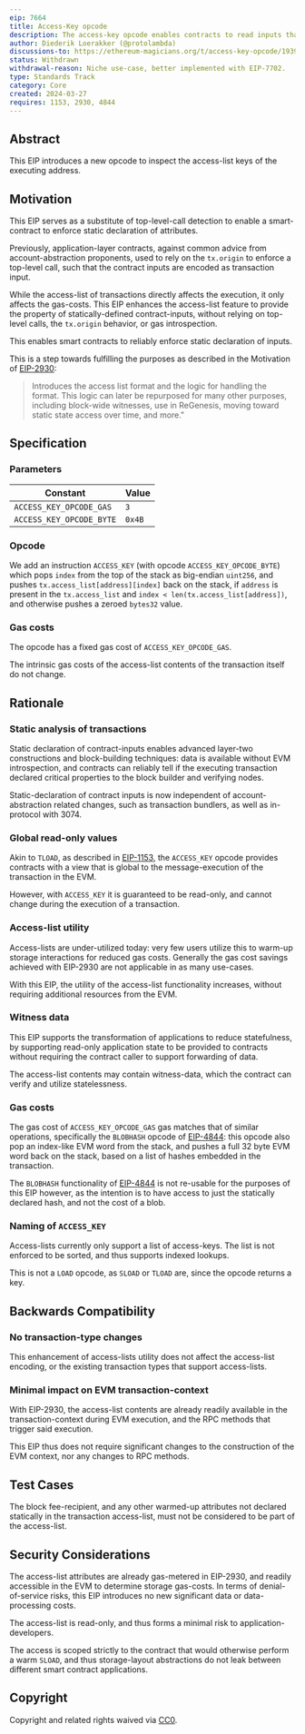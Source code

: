 ```yaml
---
eip: 7664
title: Access-Key opcode
description: The access-key opcode enables contracts to read inputs that are statically declared in access-lists.
author: Diederik Loerakker (@protolambda)
discussions-to: https://ethereum-magicians.org/t/access-key-opcode/19395
status: Withdrawn
withdrawal-reason: Niche use-case, better implemented with EIP-7702.
type: Standards Track
category: Core
created: 2024-03-27
requires: 1153, 2930, 4844
---
```


## Abstract

This EIP introduces a new opcode to inspect the access-list keys of the executing address.

## Motivation

This EIP serves as a substitute of top-level-call detection to enable a smart-contract to 
enforce static declaration of attributes.

Previously, application-layer contracts, against common advice from account-abstraction proponents, used to rely
on the `tx.origin` to enforce a top-level call, such that the contract inputs are encoded as transaction input.

While the access-list of transactions directly affects the execution, it only affects the gas-costs.
This EIP enhances the access-list feature to provide the property of statically-defined contract-inputs,
without relying on top-level calls, the `tx.origin` behavior, or gas introspection.

This enables smart contracts to reliably enforce static declaration of inputs.

This is a step towards fulfilling the purposes as described in the Motivation of [EIP-2930](./02930.md):

> Introduces the access list format and the logic for handling the format.
> This logic can later be repurposed for many other purposes, including block-wide witnesses,
> use in ReGenesis, moving toward static state access over time, and more."

## Specification

### Parameters

| Constant                   | Value  |
|----------------------------|--------|
| `ACCESS_KEY_OPCODE_GAS`    | `3`    |
| `ACCESS_KEY_OPCODE_BYTE`   | `0x4B` |

### Opcode

We add an instruction `ACCESS_KEY` (with opcode `ACCESS_KEY_OPCODE_BYTE`) which pops `index` from the top
of the stack as big-endian `uint256`, and pushes `tx.access_list[address][index]` back on the stack,
if `address` is present in the `tx.access_list` and `index < len(tx.access_list[address])`,
and otherwise pushes a zeroed `bytes32` value.

### Gas costs

The opcode has a fixed gas cost of `ACCESS_KEY_OPCODE_GAS`.

The intrinsic gas costs of the access-list contents of the transaction itself do not change.

## Rationale

### Static analysis of transactions

Static declaration of contract-inputs enables advanced layer-two constructions and block-building techniques:
data is available without EVM introspection, and contracts can reliably tell if the executing transaction
declared critical properties to the block builder and verifying nodes.

Static-declaration of contract inputs is now independent of account-abstraction related changes,
such as transaction bundlers, as well as in-protocol with 3074.
<!-- EIP link/requires omitted due to Walidator EIP status bug -->

### Global read-only values

Akin to `TLOAD`, as described in [EIP-1153](./01153.md),
the `ACCESS_KEY` opcode provides contracts with a view that is global
to the message-execution of the transaction in the EVM.

However, with `ACCESS_KEY` it is guaranteed to be read-only, and cannot change during the execution of a transaction.

### Access-list utility

Access-lists are under-utilized today:
very few users utilize this to warm-up storage interactions for reduced gas costs.
Generally the gas cost savings achieved with EIP-2930 are not applicable in as many use-cases.

With this EIP, the utility of the access-list functionality increases,
without requiring additional resources from the EVM.

### Witness data

This EIP supports the transformation of applications to reduce statefulness,
by supporting read-only application state to be provided to contracts without
requiring the contract caller to support forwarding of data.

The access-list contents may contain witness-data, which the contract can verify and utilize statelessness.

### Gas costs

The gas cost of `ACCESS_KEY_OPCODE_GAS` gas matches that of similar operations,
specifically the `BLOBHASH` opcode of [EIP-4844](./04844.md):
this opcode also pop an index-like EVM word from the stack,
and pushes a full 32 byte EVM word back on the stack, based on a list of hashes embedded in the transaction.

The `BLOBHASH` functionality of [EIP-4844](./04844.md) is not re-usable for the purposes of this EIP however,
as the intention is to have access to just the statically declared hash, and not the cost of a blob. 

### Naming of `ACCESS_KEY`

Access-lists currently only support a list of access-keys.
The list is not enforced to be sorted, and thus supports indexed lookups.

This is not a `LOAD` opcode, as `SLOAD` or `TLOAD` are, since the opcode returns a key.

## Backwards Compatibility

### No transaction-type changes

This enhancement of access-lists utility does not affect the access-list encoding,
or the existing transaction types that support access-lists.

### Minimal impact on EVM transaction-context

With EIP-2930, the access-list contents are already readily available in the transaction-context during EVM execution,
and the RPC methods that trigger said execution.

This EIP thus does not require significant changes to the construction of the EVM context,
nor any changes to RPC methods.

## Test Cases

The block fee-recipient, and any other warmed-up attributes not declared statically in the transaction access-list,
must not be considered to be part of the access-list.

## Security Considerations

The access-list attributes are already gas-metered in EIP-2930,
and readily accessible in the EVM to determine storage gas-costs. In terms of denial-of-service risks,
this EIP introduces no new significant data or data-processing costs.

The access-list is read-only, and thus forms a minimal risk to application-developers.

The access is scoped strictly to the contract that would otherwise perform a warm `SLOAD`,
and thus storage-layout abstractions do not leak between different smart contract applications.   

## Copyright

Copyright and related rights waived via [CC0](/LICENSE.md).
